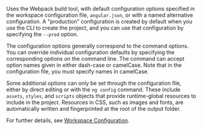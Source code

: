 Uses the Webpack build tool, with default configuration options specified in the workspace configuration file, `angular.json`, or with a named alternative configuration. 
A "production" configuration is created by default when you use the CLI to create the project, and you can use that configuration by specifying the `--prod` option.

The configuration options generally correspond to the command options.
You can override individual configuration defaults by specifying the corresponding options on the command line. 
The command can accept option names given in either dash-case or camelCase.
Note that in the configuration file, you must specify names in camelCase.

Some additional options can only be set through the configuration file,
either by direct editing or with the `ng config` command.
These include `assets`, `styles`, and `scripts` objects that provide runtime-global resources to include in the project. 
Resources in CSS, such as images and fonts, are automatically written and fingerprinted at the root of the output folder.

For further details, see [Workspace Configuration](guide/workspace-config).
